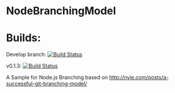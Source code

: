 NodeBranchingModel
==================

Builds:
=======

Develop branch: [![Build Status](https://travis-ci.org/amirhadad/NodeBranchingModel.png?branch=develop)](https://travis-ci.org/amirhadad/NodeBranchingModel)

v0.1.3: [![Build Status](https://travis-ci.org/amirhadad/NodeBranchingModel.png?branch=v0.1.3)](https://travis-ci.org/amirhadad/NodeBranchingModel)



A Sample for Node.js Branching based on http://nvie.com/posts/a-successful-git-branching-model/
